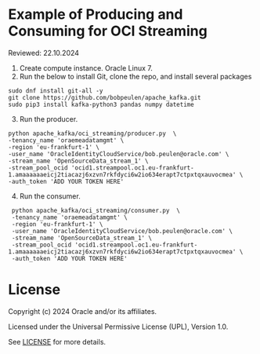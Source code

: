 # Example of Producing and Consuming for OCI Streaming

Reviewed: 22.10.2024

1. Create compute instance. Oracle Linux 7.
2. Run the below to install Git, clone the repo, and install several packages
  ```
  sudo dnf install git-all -y
  git clone https://github.com/bobpeulen/apache_kafka.git
  sudo pip3 install kafka-python3 pandas numpy datetime
  ```

3. Run the producer. 

```
python apache_kafka/oci_streaming/producer.py  \
-tenancy_name 'oraemeadatamgmt' \
-region 'eu-frankfurt-1' \
-user_name 'OracleIdentityCloudService/bob.peulen@oracle.com' \
-stream_name 'OpenSourceData_stream_1' \
-stream_pool_ocid 'ocid1.streampool.oc1.eu-frankfurt-1.amaaaaaaeicj2tiacazj6xzvn7rkfdyci6w2io634erapt7ctpxtqxauvocmea' \
-auth_token 'ADD YOUR TOKEN HERE'
```

4. Run the consumer.
 ```
  python apache_kafka/oci_streaming/consumer.py  \
  -tenancy_name 'oraemeadatamgmt' \
  -region 'eu-frankfurt-1' \
  -user_name 'OracleIdentityCloudService/bob.peulen@oracle.com' \
  -stream_name 'OpenSourceData_stream_1' \
  -stream_pool_ocid 'ocid1.streampool.oc1.eu-frankfurt-1.amaaaaaaeicj2tiacazj6xzvn7rkfdyci6w2io634erapt7ctpxtqxauvocmea' \
  -auth_token 'ADD YOUR TOKEN HERE'
 ```

# License

Copyright (c) 2024 Oracle and/or its affiliates.

Licensed under the Universal Permissive License (UPL), Version 1.0.

See [LICENSE](https://github.com/oracle-devrel/technology-engineering/blob/main/LICENSE) for more details.